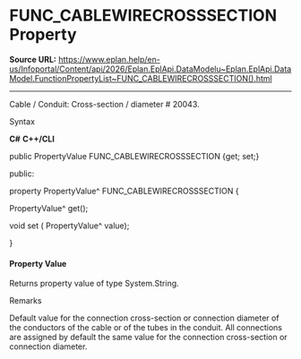 # FUNC_CABLEWIRECROSSSECTION Property

**Source URL:** https://www.eplan.help/en-us/Infoportal/Content/api/2026/Eplan.EplApi.DataModelu~Eplan.EplApi.DataModel.FunctionPropertyList~FUNC_CABLEWIRECROSSSECTION().html

---

Cable / Conduit: Cross-section / diameter # 20043.

Syntax

**C#**
**C++/CLI**


public PropertyValue FUNC_CABLEWIRECROSSSECTION {get; set;}

public:

property PropertyValue^ FUNC_CABLEWIRECROSSSECTION {

   PropertyValue^ get();

   void set (    PropertyValue^ value);

}


#### Property Value

Returns property value of type System.String.

Remarks

Default value for the connection cross-section or connection diameter of the conductors of the cable or of the tubes in the conduit. All connections are assigned by default the same value for the connection cross-section or connection diameter.
